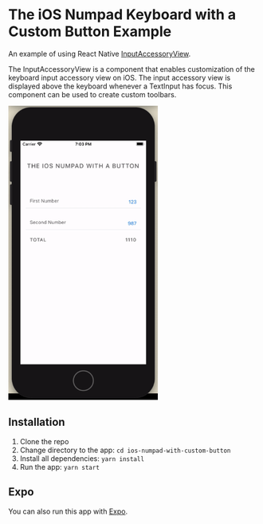 # The iOS Numpad Keyboard with a Custom Button Example

An example of using React Native [InputAccessoryView](https://facebook.github.io/react-native/docs/inputaccessoryview).

The InputAccessoryView is a component that enables customization of the keyboard input accessory view on iOS. The input accessory view is displayed above the keyboard whenever a TextInput has focus. This component can be used to create custom toolbars.

<img src="./screen.gif" width="300"></img>

## Installation

1. Clone the repo
2. Change directory to the app: `cd ios-numpad-with-custom-button`
3. Install all dependencies: `yarn install`
4. Run the app: `yarn start`

## Expo

You can also run this app with [Expo](https://exp.host/@vladimir_vovk/ios-numpad-with-custom-button).
